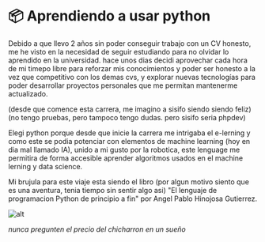 # 📦 Aprendiendo a usar python

Debido a que llevo 2 años sin poder conseguir trabajo con un CV honesto,
me he visto en la necesidad de seguir estudiando para no olvidar lo aprendido en la universidad.
hace unos dias decidi aprovechar cada hora de mi timepo libre para reforzar mis conocimientos
y poder ser honesto a la vez que competitivo con los demas cvs, y explorar nuevas tecnologías
para poder desarrollar proyectos personales que me permitan mantenerme actualizado.

(desde que comence esta carrera, me imagino a sisifo siendo siendo feliz)
(no tengo pruebas, pero tampoco tengo dudas. pero sisifo seria phpdev)

Elegi python porque desde que inicie la carrera me intrigaba el e-lerning y como este se podia
potenciar con elementos de machine learning (hoy en dia mal llamado IA), unido a mi gusto por
la robotica, este lenguage me permitira de forma accesible aprender algoritmos usados en el
machine lerning y data science.

Mi brujula para este viaje esta siendo el libro (por algun motivo siento que es una aventura,
tenia tiempo sin sentir algo asi) "El lenguaje de programacion Python de principio a fin" por
Angel Pablo Hinojosa Gutierrez.

![alt](\libro.png)

_nunca pregunten el precio del chicharron en un sueño_
